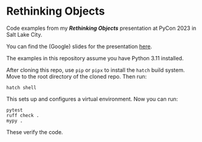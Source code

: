 # Rethinking Objects

Code examples from my ***Rethinking Objects*** presentation at
PyCon 2023 in Salt Lake City.

You can find the (Google) slides for the presentation
[here](https://docs.google.com/presentation/d/1U0Mw4Aaz6mf5KpS-mZqKlK1H2_8JxXO6VF4axk9OPXY/edit?usp=sharing).

The examples in this repository assume you have Python 3.11 installed.

After cloning this repo, use `pip` or `pipx` to install the `hatch`
build system. Move to the root directory of the cloned repo. Then
run:
```
hatch shell
```
This sets up and configures a virtual environment. Now you can run:
```
pytest
ruff check .
mypy .
```
These verify the code.

